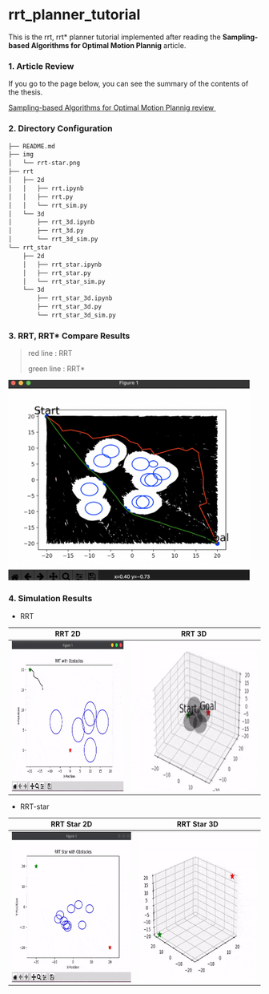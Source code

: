 # rrt_planner_tutorial

This is the rrt, rrt* planner tutorial implemented after reading the **Sampling-based Algorithms for Optimal Motion Plannig** article.

### 1. Article Review

If you go to the page below, you can see the summary of the contents of the thesis.

<a href="https://jdj2261.github.io/review/2021/10/07/rrt-star-review.html" target="_blank">Sampling-based Algorithms for Optimal Motion Plannig review </a>



### 2. Directory Configuration

~~~bash
├── README.md
├── img
│   └── rrt-star.png
├── rrt
│   ├── 2d
│   │   ├── rrt.ipynb
│   │   ├── rrt.py
│   │   └── rrt_sim.py
│   └── 3d
│       ├── rrt_3d.ipynb
│       ├── rrt_3d.py
│       └── rrt_3d_sim.py
└── rrt_star
    ├── 2d
    │   ├── rrt_star.ipynb
    │   ├── rrt_star.py
    │   └── rrt_star_sim.py
    └── 3d
        ├── rrt_star_3d.ipynb
        ├── rrt_star_3d.py
        └── rrt_star_3d_sim.py
~~~



### 3. RRT, RRT* Compare Results

> red line 	: RRT
>
> green line : RRT*

<img src="img/rrt-star.png" height="400" widht="300"/>



### 4. Simulation Results

- RRT

|                          RRT 2D                           |                          RRT 3D                           |
| :-------------------------------------------------------: | :-------------------------------------------------------: |
| <img src="img/rrt_2d_sim.gif" weight="600" height="300"/> | <img src="img/rrt_3d_sim.gif" weight="600" height="300"/> |



- RRT-star

|                         RRT Star 2D                          |                         RRT Star 3D                          |
| :----------------------------------------------------------: | :----------------------------------------------------------: |
| <img src="img/rrt_star_2d_sim.gif" weight="600" height="300"/> | <img src="img/rrt_star_3d_sim.gif" weight="600" height="300"/> |



